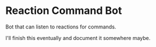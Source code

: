 # Reaction Command Bot
Bot that can listen to reactions for commands.


I'll finish this eventually and document it somewhere maybe.

